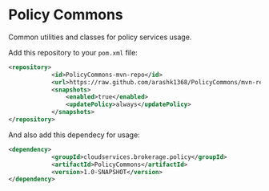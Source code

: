 Policy Commons
=======

Common utilities and classes for policy services usage.

Add this repository to your `pom.xml` file:

```xml
<repository>
            <id>PolicyCommons-mvn-repo</id>
            <url>https://raw.github.com/arashk1368/PolicyCommons/mvn-repo/</url>
            <snapshots>
                <enabled>true</enabled>
                <updatePolicy>always</updatePolicy>
            </snapshots>
</repository>
```

And also add this dependecy for usage:

```xml
<dependency>
            <groupId>cloudservices.brokerage.policy</groupId>
            <artifactId>PolicyCommons</artifactId>
            <version>1.0-SNAPSHOT</version>
</dependency>
```
